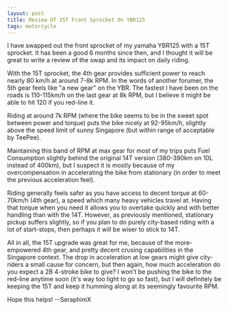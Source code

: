 ```yaml
---
layout: post
title: Review Of 15T Front Sprocket On YBR125
tags: motorcycle
---
```

I have swapped out the front sprocket of my yamaha YBR125 with a 15T sprocket. It has been a good 6 months since then, and I thought it will be great to write a review of the swap and its impact on daily riding.

With the 15T sprocket, the 4th gear provides sufficient power to reach nearly 80 km/h at around 7-8k RPM. In the words of another forumer, the 5th gear feels like "a new gear" on the YBR. The fastest I have been on the roads is 110-115km/h on the last gear at 8k RPM, but I believe it might be able to hit 120 if you red-line it.

Riding at around 7k RPM (where the bike seems to be in the sweet spot between power and torque) puts the bike nicely at 92-95km/h, slightly above the speed limit of sunny Singapore (but within range of acceptable by TeePee). 

Maintaining this band of RPM at max gear for most of my trips puts Fuel Consumption slightly behind the original 14T version (380-390km on 10L instead of 400km), but I suspect it is mostly because of my overcompensation in accelerating the bike from stationary (in order to meet the previous acceleration feel). 

Riding generally feels safer as you have access to decent torque at 60-70km/h (4th gear), a speed which many heavy vehicles travel at. Having that torque when you need it allows you to overtake quickly and with better handling than with the 14T. However, as previously mentioned, stationary pickup suffers slightly, so if you plan to do purely city-based riding with a lot of start-stops, then perhaps it will be wiser to stick to 14T. 


All in all, the 15T upgrade was great for me, because of the more-empowered 4th gear, and pretty decent crusing capabilities in the Singapore context. The drop in acceleration at low gears might give city-riders a small cause for concern, but then again, how much acceleration do you expect a 2B 4-stroke bike to give? I won't be pushing the bike to the red-line anytime soon (it's way too light to go so fast), but I will definitely be keeping the 15T and keep it humming along at its seemingly favourite RPM. 


Hope this helps!
--SeraphimX
